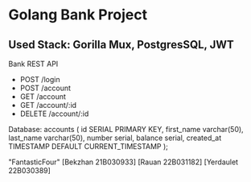 # Golang Bank Project
## Used Stack: Gorilla Mux, PostgresSQL, JWT

Bank REST API

- POST /login
- POST /account
- GET /account
- GET /account/:id
- DELETE /account/:id


Database: 
 accounts (
    id SERIAL PRIMARY KEY,
    first_name varchar(50),
    last_name varchar(50),
    number serial,
    balance serial,
    created_at TIMESTAMP DEFAULT CURRENT_TIMESTAMP
);


"FantasticFour"
[Bekzhan 21B030933]
[Rauan 22B031182]
[Yerdaulet 22B030389]
